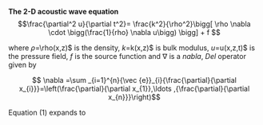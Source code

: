**The 2-D acoustic wave equation**
$$\frac{\partial^2 u}{\partial t^2}= \frac{k^2}{\rho^2}\bigg[ \rho \nabla \cdot \bigg(\frac{1}{rho} \nabla u\bigg) \bigg] + f $$

where $\rho$=\rho(x,z)$ is the density, $k$=k(x,z)$ is bulk modulus, $u$=u(x,z,t)$ is the pressure field, $f$ is the source function and $\nabla$ is a _nabla_, _Del_ operator given by 

$$ \nabla =\sum _{i=1}^{n}{\vec {e}}_{i}{\frac{\partial}{\partial x_{i}}}=\left(\frac{\partial}{\partial x_{1}},\ldots ,{\frac{\partial}{\partial x_{n}}}\right)$$

Equation (1) expands to
